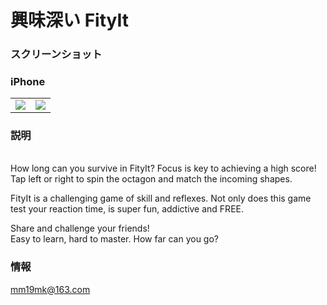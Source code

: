 # 興味深い FityIt

### スクリーンショット

### iPhone

<table align="center" border="0">

<tr>
<td> <img src="https://raw.githubusercontent.com/YapZaman/AGCoffeeRatioCaculator/master/privacy/1.png"> </td>
<td> <img src="https://raw.githubusercontent.com/YapZaman/AGCoffeeRatioCaculator/master/privacy/1.png"> </td>
</tr>

<tr>

</tr>


</table>

### 説明
<br>
How long can you survive in FityIt? Focus is key to achieving a high score! Tap left or right to spin the octagon and match the incoming shapes.
<br>

FityIt is a challenging game of skill and reflexes. Not only does this game test your reaction time, is super fun, addictive and FREE.
<br>

Share and challenge your friends!
<br>
Easy to learn, hard to master. How far can you go?
<br>

### 情報
mm19mk@163.com
